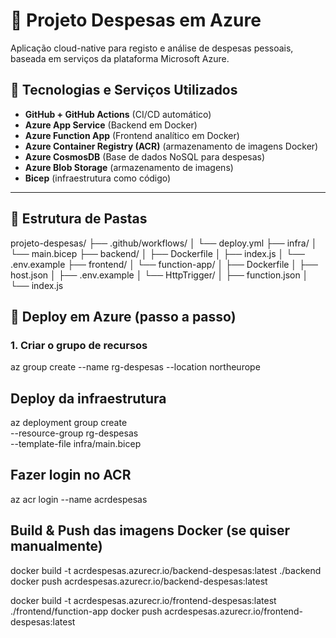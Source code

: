 # 💸 Projeto Despesas em Azure

Aplicação cloud-native para registo e análise de despesas pessoais, baseada em serviços da plataforma Microsoft Azure.

## 🔧 Tecnologias e Serviços Utilizados

- **GitHub + GitHub Actions** (CI/CD automático)
- **Azure App Service** (Backend em Docker)
- **Azure Function App** (Frontend analítico em Docker)
- **Azure Container Registry (ACR)** (armazenamento de imagens Docker)
- **Azure CosmosDB** (Base de dados NoSQL para despesas)
- **Azure Blob Storage** (armazenamento de imagens)
- **Bicep** (infraestrutura como código)

---

## 📁 Estrutura de Pastas

projeto-despesas/
├── .github/workflows/
│ └── deploy.yml
├── infra/
│ └── main.bicep
├── backend/
│ ├── Dockerfile
│ ├── index.js
│ └── .env.example
├── frontend/
│ └── function-app/
│ ├── Dockerfile
│ ├── host.json
│ ├── .env.example
│ └── HttpTrigger/
│ ├── function.json
│ └── index.js

## 🚀 Deploy em Azure (passo a passo)

### 1. Criar o grupo de recursos

az group create --name rg-despesas --location northeurope

## Deploy da infraestrutura

az deployment group create \
  --resource-group rg-despesas \
  --template-file infra/main.bicep


## Fazer login no ACR

az acr login --name acrdespesas


## Build & Push das imagens Docker (se quiser manualmente)

docker build -t acrdespesas.azurecr.io/backend-despesas:latest ./backend
docker push acrdespesas.azurecr.io/backend-despesas:latest

docker build -t acrdespesas.azurecr.io/frontend-despesas:latest ./frontend/function-app
docker push acrdespesas.azurecr.io/frontend-despesas:latest

